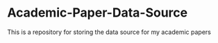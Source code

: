 # Academic-Paper-Data-Source
This is a repository for storing the data source for my academic papers
